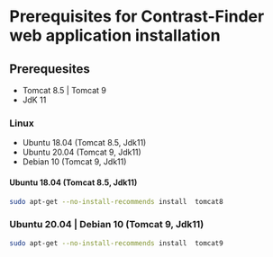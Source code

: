 # Prerequisites for Contrast-Finder web application installation

## Prerequesites

* Tomcat 8.5 | Tomcat 9
* JdK 11

### Linux

- Ubuntu 18.04 (Tomcat 8.5, Jdk11)
- Ubuntu 20.04 (Tomcat 9, Jdk11)
- Debian 10 (Tomcat 9, Jdk11)

#### Ubuntu 18.04 (Tomcat 8.5, Jdk11)

```bash
sudo apt-get --no-install-recommends install  tomcat8
```

### Ubuntu 20.04 | Debian 10 (Tomcat 9, Jdk11)

```bash
sudo apt-get --no-install-recommends install  tomcat9
```


